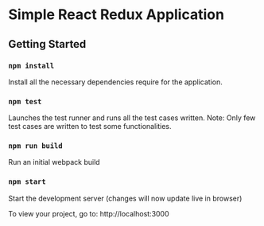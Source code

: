 # Simple React Redux Application

## Getting Started

### `npm install`
Install all the necessary dependencies require for the application.


### `npm test`
Launches the test runner and runs all the test cases written.
Note: Only few test cases are written to test some functionalities.


### `npm run build`
Run an initial webpack build


### `npm start`
Start the development server (changes will now update live in browser)


To view your project, go to: http://localhost:3000
